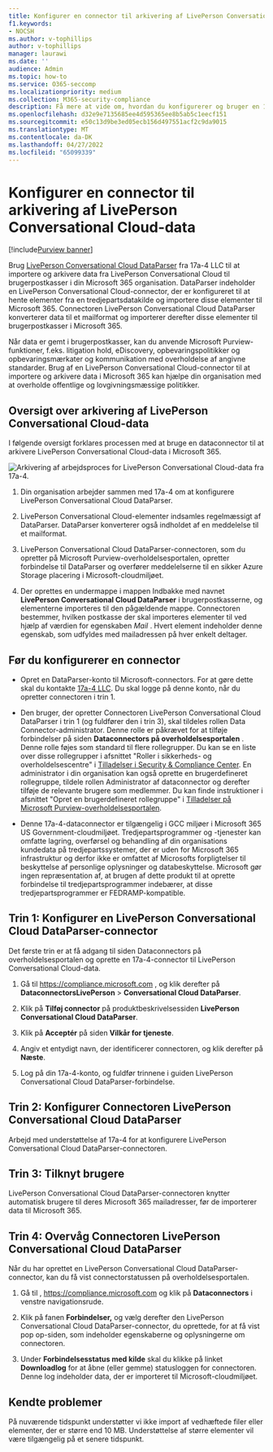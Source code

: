 ```yaml
---
title: Konfigurer en connector til arkivering af LivePerson Conversational Cloud-data i Microsoft 365
f1.keywords:
- NOCSH
ms.author: v-tophillips
author: v-tophillips
manager: laurawi
ms.date: ''
audience: Admin
ms.topic: how-to
ms.service: O365-seccomp
ms.localizationpriority: medium
ms.collection: M365-security-compliance
description: Få mere at vide om, hvordan du konfigurerer og bruger en 17a-4 LivePerson Conversational Cloud DataParser-connector til at importere og arkivere LivePerson Conversational Cloud-data i Microsoft 365.
ms.openlocfilehash: d32e9e7135685ee4d595365ee8b5ab5c1eecf151
ms.sourcegitcommit: e50c13d9be3ed05ecb156d497551acf2c9da9015
ms.translationtype: MT
ms.contentlocale: da-DK
ms.lasthandoff: 04/27/2022
ms.locfileid: "65099339"
---
```

# <a name="set-up-a-connector-to-archive-liveperson-conversational-cloud-data"></a>Konfigurer en connector til arkivering af LivePerson Conversational Cloud-data

[!include[Purview banner](../includes/purview-rebrand-banner.md)]

Brug [LivePerson Conversational Cloud DataParser](https://www.17a-4.com/liveperson-dataparser/) fra 17a-4 LLC til at importere og arkivere data fra LivePerson Conversational Cloud til brugerpostkasser i din Microsoft 365 organisation. DataParser indeholder en LivePerson Conversational Cloud-connector, der er konfigureret til at hente elementer fra en tredjepartsdatakilde og importere disse elementer til Microsoft 365. Connectoren LivePerson Conversational Cloud DataParser konverterer data til et mailformat og importerer derefter disse elementer til brugerpostkasser i Microsoft 365.

Når data er gemt i brugerpostkasser, kan du anvende Microsoft Purview-funktioner, f.eks. litigation hold, eDiscovery, opbevaringspolitikker og opbevaringsmærkater og kommunikation med overholdelse af angivne standarder. Brug af en LivePerson Conversational Cloud-connector til at importere og arkivere data i Microsoft 365 kan hjælpe din organisation med at overholde offentlige og lovgivningsmæssige politikker.

## <a name="overview-of-archiving-liveperson-conversational-cloud-data"></a>Oversigt over arkivering af LivePerson Conversational Cloud-data

I følgende oversigt forklares processen med at bruge en dataconnector til at arkivere LivePerson Conversational Cloud-data i Microsoft 365.

![Arkivering af arbejdsproces for LivePerson Conversational Cloud-data fra 17a-4.](../media/LiveEngageDataParserConnectorWorkflow.png)

1. Din organisation arbejder sammen med 17a-4 om at konfigurere LivePerson Conversational Cloud DataParser.

2. LivePerson Conversational Cloud-elementer indsamles regelmæssigt af DataParser. DataParser konverterer også indholdet af en meddelelse til et mailformat.

3. LivePerson Conversational Cloud DataParser-connectoren, som du opretter på Microsoft Purview-overholdelsesportalen, opretter forbindelse til DataParser og overfører meddelelserne til en sikker Azure Storage placering i Microsoft-cloudmiljøet.

4. Der oprettes en undermappe i mappen Indbakke med navnet **LivePerson Conversational Cloud DataParser** i brugerpostkasserne, og elementerne importeres til den pågældende mappe. Connectoren bestemmer, hvilken postkasse der skal importeres elementer til ved hjælp af værdien for egenskaben *Mail* . Hvert element indeholder denne egenskab, som udfyldes med mailadressen på hver enkelt deltager.

## <a name="before-you-set-up-a-connector"></a>Før du konfigurerer en connector

- Opret en DataParser-konto til Microsoft-connectors. For at gøre dette skal du kontakte [17a-4 LLC](https://www.17a-4.com/contact/). Du skal logge på denne konto, når du opretter connectoren i trin 1.

- Den bruger, der opretter Connectoren LivePerson Conversational Cloud DataParser i trin 1 (og fuldfører den i trin 3), skal tildeles rollen Data Connector-administrator. Denne rolle er påkrævet for at tilføje forbindelser på siden **Dataconnectors på overholdelsesportalen** . Denne rolle føjes som standard til flere rollegrupper. Du kan se en liste over disse rollegrupper i afsnittet "Roller i sikkerheds- og overholdelsescentre" i [Tilladelser i Security & Compliance Center](../security/office-365-security/permissions-in-the-security-and-compliance-center.md#roles-in-the-security--compliance-center). En administrator i din organisation kan også oprette en brugerdefineret rollegruppe, tildele rollen Administrator af dataconnector og derefter tilføje de relevante brugere som medlemmer. Du kan finde instruktioner i afsnittet "Opret en brugerdefineret rollegruppe" i [Tilladelser på Microsoft Purview-overholdelsesportalen](microsoft-365-compliance-center-permissions.md#create-a-custom-role-group).

- Denne 17a-4-dataconnector er tilgængelig i GCC miljøer i Microsoft 365 US Government-cloudmiljøet. Tredjepartsprogrammer og -tjenester kan omfatte lagring, overførsel og behandling af din organisations kundedata på tredjepartssystemer, der er uden for Microsoft 365 infrastruktur og derfor ikke er omfattet af Microsofts forpligtelser til beskyttelse af personlige oplysninger og databeskyttelse. Microsoft gør ingen repræsentation af, at brugen af dette produkt til at oprette forbindelse til tredjepartsprogrammer indebærer, at disse tredjepartsprogrammer er FEDRAMP-kompatible.

## <a name="step-1-set-up-a-liveperson-conversational-cloud-dataparser-connector"></a>Trin 1: Konfigurer en LivePerson Conversational Cloud DataParser-connector

Det første trin er at få adgang til siden Dataconnectors på overholdelsesportalen og oprette en 17a-4-connector til LivePerson Conversational Cloud-data.

1. Gå til <https://compliance.microsoft.com> , og klik derefter på **DataconnectorsLivePerson** >  **Conversational Cloud DataParser**.

2. Klik på **Tilføj connector** på produktbeskrivelsessiden **LivePerson Conversational Cloud DataParser**.

3. Klik på **Acceptér** på siden **Vilkår for tjeneste**.

4. Angiv et entydigt navn, der identificerer connectoren, og klik derefter på **Næste**.

5. Log på din 17a-4-konto, og fuldfør trinnene i guiden LivePerson Conversational Cloud DataParser-forbindelse.

## <a name="step-2-configure-the-liveperson-conversational-cloud-dataparser-connector"></a>Trin 2: Konfigurer Connectoren LivePerson Conversational Cloud DataParser

Arbejd med understøttelse af 17a-4 for at konfigurere LivePerson Conversational Cloud DataParser-connectoren.

## <a name="step-3-map-users"></a>Trin 3: Tilknyt brugere

LivePerson Conversational Cloud DataParser-connectoren knytter automatisk brugere til deres Microsoft 365 mailadresser, før de importerer data til Microsoft 365.

## <a name="step-4-monitor-the-liveperson-conversational-cloud-dataparser-connector"></a>Trin 4: Overvåg Connectoren LivePerson Conversational Cloud DataParser

Når du har oprettet en LivePerson Conversational Cloud DataParser-connector, kan du få vist connectorstatussen på overholdelsesportalen.

1. Gå til , <https://compliance.microsoft.com> og klik på **Dataconnectors** i venstre navigationsrude.

2. Klik på fanen **Forbindelser,** og vælg derefter den LivePerson Conversational Cloud DataParser-connector, du oprettede, for at få vist pop op-siden, som indeholder egenskaberne og oplysningerne om connectoren.

3. Under **Forbindelsesstatus med kilde** skal du klikke på linket **Downloadlog** for at åbne (eller gemme) statusloggen for connectoren. Denne log indeholder data, der er importeret til Microsoft-cloudmiljøet.

## <a name="known-issues"></a>Kendte problemer

På nuværende tidspunkt understøtter vi ikke import af vedhæftede filer eller elementer, der er større end 10 MB. Understøttelse af større elementer vil være tilgængelig på et senere tidspunkt.
